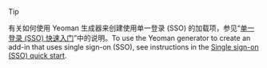 > [!TIP]
> <span data-ttu-id="6a592-101">有关如何使用 Yeoman 生成器来创建使用单一登录 (SSO) 的加载项，参见“[单一登录 (SSO) 快速入门](../quickstarts/sso-quickstart.md)”中的说明。</span><span class="sxs-lookup"><span data-stu-id="6a592-101">To use the Yeoman generator to create an add-in that uses single sign-on (SSO), see instructions in the [Single sign-on (SSO) quick start](../quickstarts/sso-quickstart.md).</span></span>